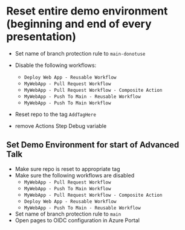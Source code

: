 # Reset entire demo environment (beginning and end of every presentation)

- Set name of branch protection rule to `main-donotuse`
- Disable the following workflows:
  - `Deploy Web App - Reusable Workflow`
  - `MyWebApp - Pull Request Workflow`
  - `MyWebApp - Pull Request Workflow - Composite Action`
  - `MyWebApp - Push To Main - Reusable Workflow`
  - `MyWebApp - Push To Main Workflow`

- Reset repo to the tag `AddTagHere`

- remove Actions Step Debug variable

## Set Demo Environment for start of Advanced Talk

- Make sure repo is reset to appropriate tag
- Make sure the following workflows are disabled
  - `MyWebApp - Pull Request Workflow`
  - `MyWebApp - Push To Main Workflow`
  - `MyWebApp - Pull Request Workflow - Composite Action`
  - `Deploy Web App - Reusable Workflow`
  - `MyWebApp - Push To Main - Reusable Workflow`
- Set name of branch protection rule to `main`
- Open pages to OIDC configuration in Azure Portal

